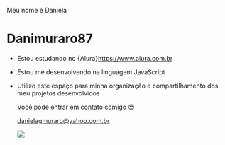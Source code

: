 Meu nome é Daniela
# Danimuraro87
* Estou estudando no {Alura}https://www.alura.com.br
* Estou me desenvolvendo na linguagem JavaScript
* Utilizo este espaço para minha organização e compartilhamento dos meu projetos desenvolvidos

  Você pode entrar em contato comigo 😍
  
  danielagmuraro@yahoo.com.br

  ![](https://media1.tenor.com/m/5IyiWRwowu4AAAAC/blowing-kisses-kisses.gif)
